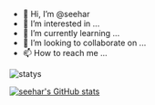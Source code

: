 - 👋 Hi, I’m @seehar
- 👀 I’m interested in ...
- 🌱 I’m currently learning ...
- 💞️ I’m looking to collaborate on ...
- 📫 How to reach me ...

![statys](https://github-readme-stats.vercel.app/api/wakatime?username=seehar&theme=tokyonight)

[![seehar's GitHub stats](https://github-readme-stats.vercel.app/api?username=seehar&show_icons=true&theme=tokyonight)](https://github.com/seehar/github-readme-stats)

